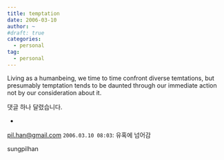 ```yaml
---
title: temptation
date: 2006-03-10
author: ~
#draft: true
categories:
  - personal
tag:
  - personal
---
```




Living as a humanbeing, we time to time confront diverse temtations, but presumably temptation tends to be daunted through our immediate action not by our consideration about it.



 댓글 하나 달렸습니다.

- 
pil.han@gmail.com `2006.03.10 08:03`: 
유혹에 넘어감








sungpilhan
         


